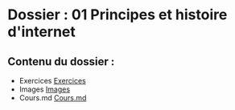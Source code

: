 # Dossier : 01 Principes et histoire d'internet
 
 ## Contenu du dossier : 
- Exercices [Exercices](./Exercices)
- Images [Images](./Images)
- Cours.md [Cours.md](./Cours.md)
